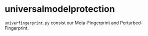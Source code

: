 # universalmodelprotection
`univerfingerprint.py` consist our Meta-Fingerprint and Perturbed-Fingerprint.
